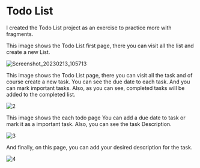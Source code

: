 # Todo List
I created the Todo List project as an exercise to practice more with fragments.

This image shows the Todo List first page, there you can visit all the list and create a new List.

<img>![Screenshot_20230213_105713](https://user-images.githubusercontent.com/97099388/218583925-208ad517-b84b-4071-8860-e73b6b6bc7cf.png)

This image shows the Todo List page, there you can visit all the task and of course create a new task. You can see the due date to each task. And you can mark important tasks. Also, as you can see, completed tasks will be added to the completed list.

<img>![2](https://user-images.githubusercontent.com/97099388/215568488-8c7eabb4-3df2-4e6e-80da-76048e32461c.png)

This image shows the each todo page You can add a due date to task or mark it as a important task. Also, you can see the task Description.

<img>![3](https://user-images.githubusercontent.com/97099388/215569476-4313c9d4-58c7-4c10-97cf-d0112c8e4eb4.png)

And finally, on this page, you can add your desired description for the task.

<img>![4](https://user-images.githubusercontent.com/97099388/215569981-ba9e6eac-b06c-42eb-afe2-9714274d92bb.png)
